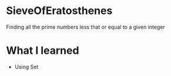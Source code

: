 # SieveOfEratosthenes
Finding all the prime numbers less that or equal to a given integer

# What I learned
- Using Set
